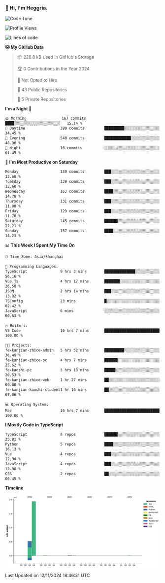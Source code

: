 ### 👋 Hi, I'm Heggria.

<!--START_SECTION:waka-->
![Code Time](http://img.shields.io/badge/Code%20Time-822%20hrs%2017%20mins-blue)

![Profile Views](http://img.shields.io/badge/Profile%20Views-2-blue)

![Lines of code](https://img.shields.io/badge/From%20Hello%20World%20I%27ve%20Written-24.8%20million%20lines%20of%20code-blue)

**🐱 My GitHub Data** 

> 📦 226.8 kB Used in GitHub's Storage 
 > 
> 🏆 0 Contributions in the Year 2024
 > 
> 🚫 Not Opted to Hire
 > 
> 📜 43 Public Repositories 
 > 
> 🔑 5 Private Repositories 
 > 
**I'm a Night 🦉** 

```text
🌞 Morning                167 commits         ████░░░░░░░░░░░░░░░░░░░░░   15.14 % 
🌆 Daytime                380 commits         █████████░░░░░░░░░░░░░░░░   34.45 % 
🌃 Evening                540 commits         ████████████░░░░░░░░░░░░░   48.96 % 
🌙 Night                  16 commits          ░░░░░░░░░░░░░░░░░░░░░░░░░   01.45 % 
```
📅 **I'm Most Productive on Saturday** 

```text
Monday                   139 commits         ███░░░░░░░░░░░░░░░░░░░░░░   12.60 % 
Tuesday                  139 commits         ███░░░░░░░░░░░░░░░░░░░░░░   12.60 % 
Wednesday                163 commits         ████░░░░░░░░░░░░░░░░░░░░░   14.78 % 
Thursday                 131 commits         ███░░░░░░░░░░░░░░░░░░░░░░   11.88 % 
Friday                   129 commits         ███░░░░░░░░░░░░░░░░░░░░░░   11.70 % 
Saturday                 245 commits         ██████░░░░░░░░░░░░░░░░░░░   22.21 % 
Sunday                   157 commits         ████░░░░░░░░░░░░░░░░░░░░░   14.23 % 
```


📊 **This Week I Spent My Time On** 

```text
🕑︎ Time Zone: Asia/Shanghai

💬 Programming Languages: 
TypeScript               9 hrs 3 mins        ██████████████░░░░░░░░░░░   56.16 % 
Vue.js                   4 hrs 17 mins       ███████░░░░░░░░░░░░░░░░░░   26.58 % 
JSON                     2 hrs 14 mins       ███░░░░░░░░░░░░░░░░░░░░░░   13.92 % 
TSConfig                 23 mins             █░░░░░░░░░░░░░░░░░░░░░░░░   02.42 % 
JavaScript               6 mins              ░░░░░░░░░░░░░░░░░░░░░░░░░   00.63 % 

🔥 Editors: 
VS Code                  16 hrs 7 mins       █████████████████████████   100.00 % 

🐱‍💻 Projects: 
fe-kanjian-zhice-admin   5 hrs 52 mins       █████████░░░░░░░░░░░░░░░░   36.49 % 
fe-kanjian-zhice-pc      4 hrs 7 mins        ██████░░░░░░░░░░░░░░░░░░░   25.62 % 
fe-kaoshi-pc             3 hrs 18 mins       █████░░░░░░░░░░░░░░░░░░░░   20.53 % 
fe-kanjian-zhice-web     1 hr 27 mins        ██░░░░░░░░░░░░░░░░░░░░░░░   09.00 % 
fe-kanjian-kaoshi-student1 hr 16 mins        ██░░░░░░░░░░░░░░░░░░░░░░░   07.86 % 

💻 Operating System: 
Mac                      16 hrs 7 mins       █████████████████████████   100.00 % 
```

**I Mostly Code in TypeScript** 

```text
TypeScript               8 repos             ██████░░░░░░░░░░░░░░░░░░░   25.81 % 
Python                   5 repos             ████░░░░░░░░░░░░░░░░░░░░░   16.13 % 
Vue                      4 repos             ███░░░░░░░░░░░░░░░░░░░░░░   12.90 % 
JavaScript               4 repos             ███░░░░░░░░░░░░░░░░░░░░░░   12.90 % 
CSS                      2 repos             ██░░░░░░░░░░░░░░░░░░░░░░░   06.45 % 
```



**Timeline**

![Lines of Code chart](https://raw.githubusercontent.com/heggria/heggria/main/assets/bar_graph.png)


 Last Updated on 12/11/2024 18:46:31 UTC
<!--END_SECTION:waka-->
